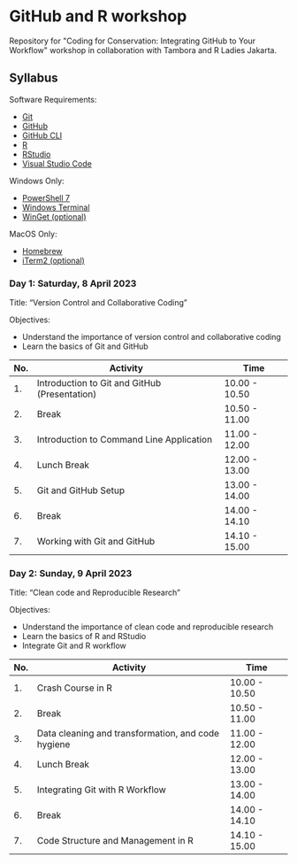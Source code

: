 # GitHub and R workshop

Repository for "Coding for Conservation: Integrating GitHub to Your Workflow" workshop in collaboration with Tambora and R Ladies Jakarta.

## Syllabus

Software Requirements:

* [Git](https://git-scm.com/)
* [GitHub](https://github.com)
* [GitHub CLI](https://cli.github.com/)
* [R](https://www.r-project.org/)
* [RStudio](https://posit.co/downloads/)
* [Visual Studio Code](https://code.visualstudio.com/)

Windows Only:

* [PowerShell 7](https://learn.microsoft.com/en-us/powershell/?view=powershell-7.3)
* [Windows Terminal](https://www.microsoft.com/en-us/p/windows-terminal/9n0dx20hk701)
* [WinGet (optional)](https://docs.microsoft.com/en-us/windows/package-manager/winget/)

MacOS Only:

* [Homebrew](https://brew.sh/)
* [iTerm2 (optional)](https://iterm2.com/)

### Day 1: Saturday, 8 April 2023

Title: “Version Control and Collaborative Coding”

Objectives:

* Understand the importance of version control and collaborative coding
* Learn the basics of Git and GitHub

| No. | Activity                                      | Time          |
| --- | --------------------------------------------- | ------------- |
| 1.  | Introduction to Git and GitHub (Presentation) | 10.00 - 10.50 |
| 2.  | Break                                         | 10.50 - 11.00 |
| 3.  | Introduction to Command Line Application      | 11.00 - 12.00 |
| 4.  | Lunch Break                                   | 12.00 - 13.00 |
| 5.  | Git and GitHub Setup                          | 13.00 - 14.00 |
| 6.  | Break                                         | 14.00 - 14.10 |
| 7.  | Working with Git and GitHub                   | 14.10 - 15.00 |

### Day 2: Sunday, 9 April 2023

Title: “Clean code and Reproducible Research”

Objectives:

* Understand the importance of clean code and reproducible research
* Learn the basics of R and RStudio
* Integrate Git and R workflow

| No. | Activity                                           | Time          |
| --- | -------------------------------------------------- | ------------- |
| 1.  | Crash Course in R                                  | 10.00 - 10.50 |
| 2.  | Break                                              | 10.50 - 11.00 |
| 3.  | Data cleaning and transformation, and code hygiene | 11.00 - 12.00 |
| 4.  | Lunch Break                                        | 12.00 - 13.00 |
| 5.  | Integrating Git with R Workflow                    | 13.00 - 14.00 |
| 6.  | Break                                              | 14.00 - 14.10 |
| 7.  | Code Structure and Management in R                 | 14.10 - 15.00 |

